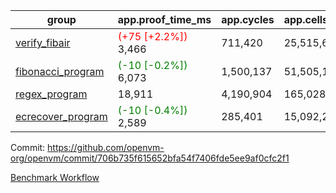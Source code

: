 | group | app.proof_time_ms | app.cycles | app.cells_used | leaf.proof_time_ms | leaf.cycles | leaf.cells_used |
| -- | -- | -- | -- | -- | -- | -- |
| [verify_fibair](https://github.com/openvm-org/openvm/blob/benchmark-results/benchmarks-pr/1238/verify_fibair-706b735f615652bfa54f7406fde5ee9af0cfc2f1.md) |<span style='color: red'>(+75 [+2.2%])</span> 3,466 |  711,420 |  25,515,669 |- | - | - |
| [fibonacci_program](https://github.com/openvm-org/openvm/blob/benchmark-results/benchmarks-pr/1238/fibonacci-706b735f615652bfa54f7406fde5ee9af0cfc2f1.md) |<span style='color: green'>(-10 [-0.2%])</span> 6,073 |  1,500,137 |  51,505,102 |- | - | - |
| [regex_program](https://github.com/openvm-org/openvm/blob/benchmark-results/benchmarks-pr/1238/regex-706b735f615652bfa54f7406fde5ee9af0cfc2f1.md) | 18,911 |  4,190,904 |  165,028,173 |- | - | - |
| [ecrecover_program](https://github.com/openvm-org/openvm/blob/benchmark-results/benchmarks-pr/1238/ecrecover-706b735f615652bfa54f7406fde5ee9af0cfc2f1.md) |<span style='color: green'>(-10 [-0.4%])</span> 2,589 |  285,401 |  15,092,297 |- | - | - |


Commit: https://github.com/openvm-org/openvm/commit/706b735f615652bfa54f7406fde5ee9af0cfc2f1

[Benchmark Workflow](https://github.com/openvm-org/openvm/actions/runs/12850833467)
